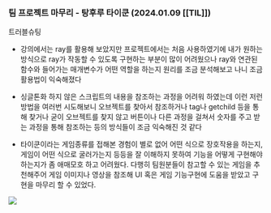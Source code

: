 ### 팀 프로젝트 마무리 - 탕후루 타이쿤 (2024.01.09 [[TIL]])

트러블슈팅

- 강의에서는 ray를 활용해 보았지만 프로젝트에서는 처음 사용하였기에 내가 원하는 방식으로 ray가 작동할 수 있도록 구현하는 부분이 많이 어려웠으나 ray와 연관된 함수와 들어가는 매개변수가 어떤 역할을 하는지 원리를 조금 분석해보고 나니 조금 활용법이 익숙해졌다

  

- 싱글톤화 하지 않은 스크립트의 내용을 참조하는 과정을 어려워 하였는데 이런 저런 방법을 여러번 시도해보니 오브젝트를 찾아서 참조하거나 tag나 getchild 등을 통해 찾거나 굳이 오브젝트를 찾지 않고 버튼이나 다른 과정을 걸쳐서 숫자를 주고 받는 과정을 통해 참조하는 등의 방식들이 조금 익숙해진 것 같다

  

- 타이쿤이라는 게임종류를 접해본 경험이 별로 없어 어떤 식으로 장호작용을 하는지, 게임이 어떤 식으로 굴러가는지 등등을 잘 이해하지 못하여 기능을 어떻게 구현해야 하는지가 좀 애매모호 하고 어려웠다. 다행히 팀원분들이 참고할 수 있는 게임을 추천해주어 게임 이미지나 영상을 참조해 UI 혹은 게임 기능구현에 도움을 받았고 구현을 마무리 할 수 있었다.

  

![](https://img1.blogblog.com/img/video_object.png)